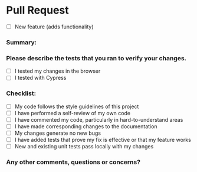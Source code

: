 # Pull Request
- [ ] New feature (adds functionality)
### Summary:
### Please describe the tests that you ran to verify your changes.
- [ ] I tested my changes in the browser
- [ ] I tested with Cypress
### Checklist:
- [ ] My code follows the style guidelines of this project
- [ ] I have performed a self-review of my own code
- [ ] I have commented my code, particularly in hard-to-understand areas
- [ ] I have made corresponding changes to the documentation
- [ ] My changes generate no new bugs
- [ ] I have added tests that prove my fix is effective or that my feature works
- [ ] New and existing unit tests pass locally with my changes
### Any other comments, questions or concerns?
